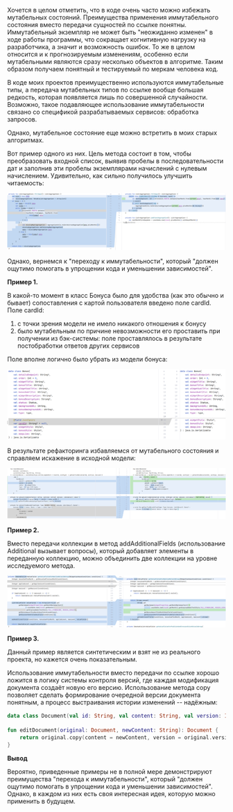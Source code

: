 Хочется в целом отметить, что в коде очень часто можно избежать мутабельных состояний. Преимущества применения иммутабельного состояния вместо передачи сущностей по ссылке понятны. Иммутабельный экземпляр не может быть "неожиданно изменен" в ходе работы программы, что сокращает когнитивную нагрузку на разработчика, а значит и возможность ошибок. То же в целом относится и к прогнозируемым изменениям, особенно если мутабельными являются сразу несколько объектов в алгоритме. Таким образом получаем понятный и тестируемый по меркам человека код.

 В коде моих проектов преимущественно используются иммутабельные типы, а передача мутабельных типов по ссылке вообще большая редкость, которая появляется лишь по совершенной случайности. Возможно, такое подавляющее использование иммутабельности связано со спецификой разрабатываемых сервисов: обработка запросов.

Однако, мутабельное состояние еще можно встретить в моих старых алгоритмах.

Вот пример одного из них. Цель метода состоит в том, чтобы преобразовать входной список, выявив пробелы в последовательности дат и заполнив эти пробелы экземплярами начислений с нулевым начислением. Удивительно, как сильно получилось улучшить читаемость:

![img.png](img.png)

Однако, вернемся к "переходу к иммутабельности", который "должен ощутимо помогать в упрощении кода и уменьшении зависимостей".

**Пример 1.** 

В какой-то момент в класс Бонуса было для удобства (как это обычно и бывает) сопоставления с картой пользователя введено поле cardId. Поле cardId: 
1) с точки зрения модели не имело никакого отношения к бонусу
2) было мутабельным по причине невозможности его проставить при получении из бэк-системы: поле проставлялось в результате постобработки ответов других сервисов

Поле вполне логично было убрать из модели бонуса:

![img_2.png](img_2.png)

В результате рефакторинга избавляемся от мутабельного состояния и справляем искажение в исходной модели:

![img_1.png](img_1.png)

**Пример 2.**

Вместо передачи коллекции в метод addAdditionalFields (использование Additional вызывает вопросы), который добавляет элементы в переданную коллекцию, можно объединить две коллекции на уровне исследуемого метода.

![img_3.png](img_3.png)

**Пример 3.**

Данный пример является синтетическим и взят не из реального проекта, но кажется очень показательным.

Использование иммутабельности вместо передачи по ссылке хорошо ложится в логику системы контроля версий, где каждая модификация документа создаёт новую его версию. Использование метода copy позволяет сделать формирование очередной версии документа понятным, а процесс выстраивания истории изменений -- надёжным:

```kotlin
data class Document(val id: String, val content: String, val version: Int)

fun editDocument(original: Document, newContent: String): Document {
    return original.copy(content = newContent, version = original.version + 1)
}
```

**Вывод**

Вероятно, приведенные примеры не в полной мере демонстрируют преимущества "перехода к иммутабельности", который "должен ощутимо помогать в упрощении кода и уменьшении зависимостей". Однако, в каждом из них есть своя интересная идея, которую можно применить в будущем.